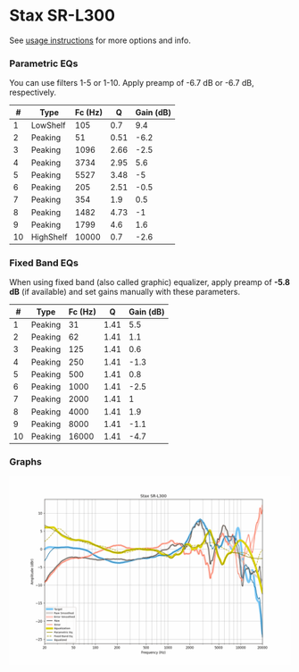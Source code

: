 # Stax SR-L300
See [usage instructions](https://github.com/jaakkopasanen/AutoEq#usage) for more options and info.

### Parametric EQs
You can use filters 1-5 or 1-10. Apply preamp of -6.7 dB or -6.7 dB, respectively.

|   # | Type      |   Fc (Hz) |    Q |   Gain (dB) |
|-----|-----------|-----------|------|-------------|
|   1 | LowShelf  |       105 | 0.7  |         9.4 |
|   2 | Peaking   |        51 | 0.51 |        -6.2 |
|   3 | Peaking   |      1096 | 2.66 |        -2.5 |
|   4 | Peaking   |      3734 | 2.95 |         5.6 |
|   5 | Peaking   |      5527 | 3.48 |        -5   |
|   6 | Peaking   |       205 | 2.51 |        -0.5 |
|   7 | Peaking   |       354 | 1.9  |         0.5 |
|   8 | Peaking   |      1482 | 4.73 |        -1   |
|   9 | Peaking   |      1799 | 4.6  |         1.6 |
|  10 | HighShelf |     10000 | 0.7  |        -2.6 |

### Fixed Band EQs
When using fixed band (also called graphic) equalizer, apply preamp of **-5.8 dB** (if available) and set gains manually with these parameters.

|   # | Type    |   Fc (Hz) |    Q |   Gain (dB) |
|-----|---------|-----------|------|-------------|
|   1 | Peaking |        31 | 1.41 |         5.5 |
|   2 | Peaking |        62 | 1.41 |         1.1 |
|   3 | Peaking |       125 | 1.41 |         0.6 |
|   4 | Peaking |       250 | 1.41 |        -1.3 |
|   5 | Peaking |       500 | 1.41 |         0.8 |
|   6 | Peaking |      1000 | 1.41 |        -2.5 |
|   7 | Peaking |      2000 | 1.41 |         1   |
|   8 | Peaking |      4000 | 1.41 |         1.9 |
|   9 | Peaking |      8000 | 1.41 |        -1.1 |
|  10 | Peaking |     16000 | 1.41 |        -4.7 |

### Graphs
![](./Stax%20SR-L300.png)
